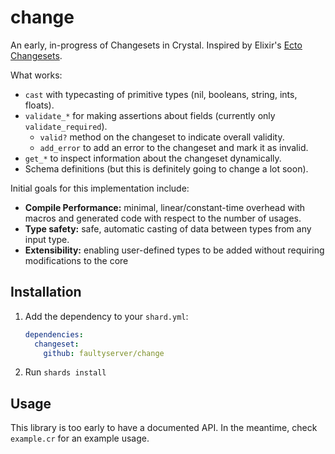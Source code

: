# change

An early, in-progress of Changesets in Crystal. Inspired by Elixir's [Ecto Changesets](https://hexdocs.pm/ecto/Ecto.Changeset.html).

What works:

  - `cast` with typecasting of primitive types (nil, booleans, string, ints, floats).
  - `validate_*` for making assertions about fields (currently only `validate_required`).
    - `valid?` method on the changeset to indicate overall validity.
    - `add_error` to add an error to the changeset and mark it as invalid.
  - `get_*` to inspect information about the changeset dynamically.
  - Schema definitions (but this is definitely going to change a lot soon).

Initial goals for this implementation include:

  - **Compile Performance:** minimal, linear/constant-time overhead with macros and generated code with respect to the number of usages.
  - **Type safety:** safe, automatic casting of data between types from any input type.
  - **Extensibility:** enabling user-defined types to be added without requiring modifications to the core

## Installation

1. Add the dependency to your `shard.yml`:

   ```yaml
   dependencies:
     changeset:
       github: faultyserver/change
   ```

2. Run `shards install`


## Usage

This library is too early to have a documented API. In the meantime, check `example.cr` for an example usage.

